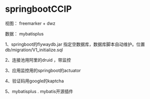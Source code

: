 # springbootCCIP

视图： freemarker + dwz


数据： mybatisplus


1、springboot的flywaydb.jar 指定空数据库，数据库脚本自动维护。位置db/migration/V1_initialize.sql

2、连接池用阿里的druid ，带监控

3、应用监控用的springboot的actuator

4、验证码用google的kaptcha

5、mybatisplus  . mybatis开源插件

